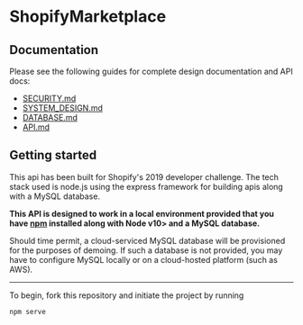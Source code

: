 # ShopifyMarketplace

## Documentation

Please see the following guides for complete design documentation and API docs:

- [SECURITY.md](#)
- [SYSTEM_DESIGN.md](#)
- [DATABASE.md](#)
- [API.md](#)

## Getting started

This api has been built for Shopify's 2019 developer challenge. The tech stack used is node.js using the express framework for building apis along with a MySQL database.

**This API is designed to work in a local environment provided that you have [npm](#) installed along with Node v10> and a MySQL database.**

Should time permit, a cloud-serviced MySQL database will be provisioned for the purposes of demoing. If such a database is not provided, you may have to configure MySQL locally or on a cloud-hosted platform (such as AWS).

---

To begin, fork this repository and initiate the project by running

```
npm serve
```
